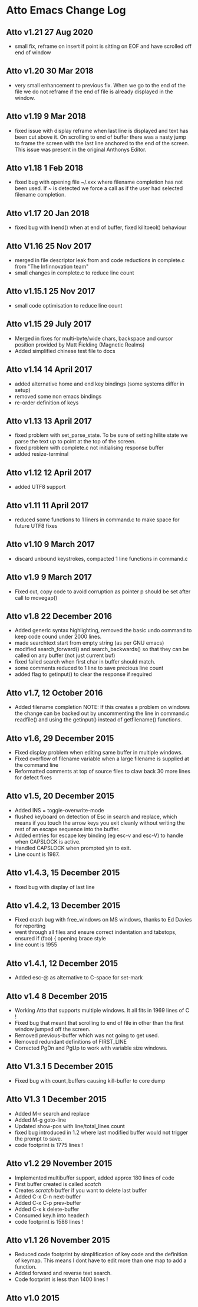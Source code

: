 # Atto Emacs Change Log

## Atto v1.21 27 Aug 2020
* small fix, reframe on insert if point is sitting on EOF and have scrolled off end of window

## Atto v1.20 30 Mar 2018
* very small enhancement to previous fix.  When we go to the end of the file we do not reframe if the end of file is already displayed in the window.

## Atto v1.19 9 Mar 2018
* fixed issue with display reframe when last line is displayed and text has been cut above it. On scrolling to end of buffer there was a nasty jump to frame the screen with the last line anchored to the end of the screen. This issue was present in the original Anthonys Editor.

## Atto v1.18 1 Feb 2018
* fixed bug with opening file ~/.xxx where filename completion has not been used. If ~ is detected we force a call as if the user had selected filename completion.

## Atto v1.17 20 Jan 2018
* fixed bug with lnend() when at end of buffer, fixed killtoeol() behaviour

## Atto V1.16 25 Nov 2017
* merged in file descriptor leak from and code reductions in complete.c from "The Infinnovation team"
* small changes in complete.c to reduce line count

## Atto v1.15.1 25 Nov 2017
* small code optimisation to reduce line count

## Atto v1.15 29 July 2017
* Merged in fixes for multi-byte/wide chars, backspace and cursor position provided by Matt Fielding (Magnetic Realms)
* Added simplified chinese test file to docs

## Atto v1.14 14 April 2017
* added alternative home and end key bindings (some systems differ in setup)
* removed some non emacs bindings 
* re-order definition of keys

## Atto v1.13 13 April 2017
* fixed problem with set_parse_state.  To be sure of setting hilite state we parse the text up to point at the top of the screen.
* fixed problem with complete.c not initialising response buffer
* added resize-terminal

## Atto v1.12 12 April 2017
* added UTF8 support

## Atto v1.11 11 April 2017
* reduced some functions to 1 liners in command.c to make space for future UTF8 fixes

## Atto v1.10 9 March 2017
* discard unbound keystrokes, compacted 1 line functions in command.c

## Atto v1.9 9 March 2017
* Fixed cut, copy code to avoid corruption as pointer p should be set after call to movegap()

## Atto v1.8 22 December 2016
* Added generic syntax highlighting, removed the basic undo command to keep code cound under 2000 lines.
* made searchtext start from empty string (as per GNU emacs)
* modified search_forward() and search_backwards() so that they can be called on any buffer (not just current buf)
* fixed failed search when first char in buffer should match.
* some comments reduced to 1 line to save precious line count
* added flag to getinput() to clear the response if required

## Atto v1.7,  12 October 2016
* Added filename completion
NOTE: If this creates a problem on windows the change can be backed out by uncommenting the line in command.c readfile() and using the getinput() instead of getfilename() functions.

## Atto v1.6,  29 December 2015
* Fixed display problem when editing same buffer in multiple windows.
* Fixed overflow of filename variable when a large filename is supplied at the command line
* Reformatted comments at top of source files to claw back 30 more lines for defect fixes

## Atto v1.5,  20 December 2015
* Added INS = toggle-overwrite-mode
* flushed keyboard on detection of Esc in search and replace, which means if you touch the arrow keys you exit cleanly without writing the rest of an escape sequence into the buffer.
* Added entries for escape key binding (eg esc-v and esc-V) to handle when CAPSLOCK is active.
* Handled CAPSLOCK when prompted y/n to exit.
* Line count is 1987.

## Atto v1.4.3, 15 December 2015
* fixed bug with display of last line

## Atto v1.4.2, 13 December 2015
* Fixed crash bug with free_windows on MS windows, thanks to Ed Davies for reporting
* went through all files and ensure correct indentation and tabstops, ensured if (foo) { opening brace style
* line count is 1955

## Atto v1.4.1, 12 December 2015
* Added esc-@ as alternative to C-space for set-mark

## Atto v1.4 8 December 2015
* Working Atto that supports multiple windows. It all fits in 1969 lines of C !
* Fixed bug that meant that scrolling to end of file in other than the first window jumped off the screen.
* Removed previous-buffer which was not going to get used.
* Removed redundant definitions of FIRST_LINE
* Corrected PgDn and PgUp to work with variable size windows.

## Atto V1.3.1 5 December 2015
* Fixed bug with count_buffers causing kill-buffer to core dump

## Atto V1.3 1 December 2015
* Added M-r search and replace
* Added M-g goto-line
* Updated show-pos with line/total_lines count
* fixed bug introduced in 1.2 where last modified buffer would not trigger the prompt to save.
* code footprint is 1775 lines !

## Atto v1.2 29 November 2015
* Implemented multibuffer support, added approx 180 lines of code
* First buffer created is called *scatch*
* Creates *scratch* buffer if you want to delete last buffer
* Added C-x C-n next-buffer
* Added C-x C-p prev-buffer
* Added C-x k   delete-buffer
* Consumed key.h into header.h
* code footprint is 1586 lines !

## Atto v1.1 26 November 2015
* Reduced code footprint by simplification of key code and the definition of keymap. This means I dont have to edit more than one map to add a function.
* Added forward and reverse text search.
* Code footprint is less than 1400 lines !

## Atto v1.0 2015

